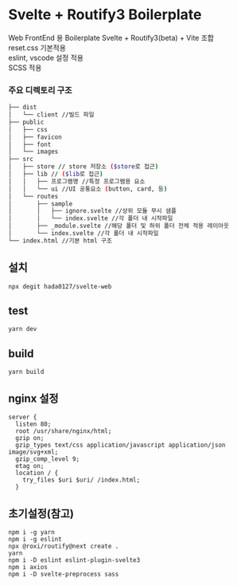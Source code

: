 # Svelte + Routify3 Boilerplate
Web FrontEnd 용 Boilerplate
Svelte + Routify3(beta) + Vite 조합   
reset.css 기본적용   
eslint, vscode 설정 적용   
SCSS 적용

### 주요 디렉토리 구조
```bash
├── dist
│   └── client //빌드 파일
├── public
│   ├── css
│   ├── favicon
│   ├── font
│   └── images
├── src
│   ├── store // store 저장소 ($store로 접근)
│   ├── lib // ($lib로 접근)
│   │   ├── 프로그램명 //특정 프로그램용 요소
│   │   └── ui //UI 공통요소 (button, card, 등)
│   └── routes
│       ├── sample
│       │   ├── ignore.svelte //상위 모듈 무시 샘플
│       │   └── index.svelte //각 폴더 내 시작파일
│       ├── _module.svelte //해당 폴더 및 하위 폴더 전체 적용 레이아웃
│       └── index.svelte //각 폴더 내 시작파일
└── index.html //기본 html 구조
``` 

## 설치
```
npx degit hada0127/svelte-web
```

## test
```
yarn dev
```

## build
```
yarn build
```

## nginx 설정
```
server {
  listen 80;
  root /usr/share/nginx/html;
  gzip on;
  gzip_types text/css application/javascript application/json image/svg+xml;
  gzip_comp_level 9;
  etag on;
  location / {
    try_files $uri $uri/ /index.html;
  }
```

## 초기설정(참고)
```
npm i -g yarn
npm i -g eslint
npx @roxi/routify@next create .
yarn
npm i -D eslint eslint-plugin-svelte3
npm i axios
npm i -D svelte-preprocess sass
```